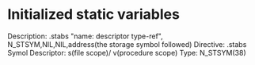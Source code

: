 # Initialized static variables

Description: .stabs "name: descriptor type-ref",
N_STSYM,NIL,NIL,address(the storage symbol followed)
Directive: .stabs
Symol Descriptor: s(file scope)/
v(procedure scope)
Type: N_STSYM(38)